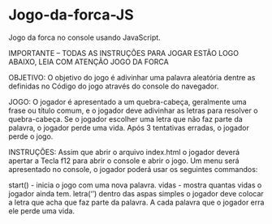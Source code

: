 # Jogo-da-forca-JS

Jogo da forca no console usando JavaScript.

IMPORTANTE – TODAS AS INSTRUÇÕES PARA JOGAR ESTÃO LOGO ABAIXO, LEIA COM ATENÇÃO JOGO DA FORCA

OBJETIVO: O objetivo do jogo é adivinhar uma palavra aleatória dentre as definidas no Código do jogo através do console do navegador.

JOGO: O jogador é apresentado a um quebra-cabeça, geralmente uma frase ou título comum, e o jogador deve adivinhar as letras para resolver o quebra-cabeça. Se o jogador escolher uma letra que não faz parte da palavra, o jogador perde uma vida. Após 3 tentativas erradas, o jogador perde o jogo.

INSTRUÇÕES: Assim que abrir o arquivo index.html o jogador deverá apertar a Tecla f12 para abrir o console e abrir o jogo. Um menu será apresentado no console, o jogador poderá usar os seguintes commandos:

start() - inicia o jogo com uma nova palavra.
vidas - mostra quantas vidas o jogador ainda tem.
letra(‘’) dentro das aspas simples o jogador deve colocar a letra que acha que faz parte da palavra. A cada palavra que o jogador erra ele perde uma vida.
